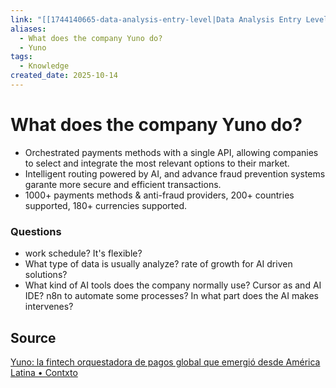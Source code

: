 ```yaml
---
link: "[[1744140665-data-analysis-entry-level|Data Analysis Entry Level]]"
aliases:
  - What does the company Yuno do?
  - Yuno
tags:
  - Knowledge
created_date: 2025-10-14
---
```

# What does the company Yuno do?
- Orchestrated payments methods with a single API, allowing companies to select and integrate the most relevant options to their market.
- Intelligent routing powered by AI, and advance fraud prevention systems garante more secure and efficient transactions.
- 1000+ payments methods & anti-fraud providers, 200+ countries supported, 180+ currencies supported.

### Questions
- work schedule? It's flexible?
- What type of data is usually analyze? rate of growth for AI driven solutions?
- What kind of AI tools does the company normally use? Cursor as and AI IDE? n8n to automate some processes? In what part does the AI makes intervenes?


## Source
[Yuno: la fintech orquestadora de pagos global que emergió desde América Latina • Contxto](https://contxto.com/es/fintech/yuno-la-fintech-orquestadora-de-pagos-global-que-emergio-desde-america-latina/)
